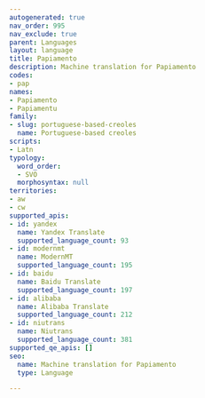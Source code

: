 ```yaml
---
autogenerated: true
nav_order: 995
nav_exclude: true
parent: Languages
layout: language
title: Papiamento
description: Machine translation for Papiamento
codes:
- pap
names:
- Papiamento
- Papiamentu
family:
- slug: portuguese-based-creoles
  name: Portuguese-based creoles
scripts:
- Latn
typology:
  word_order:
  - SVO
  morphosyntax: null
territories:
- aw
- cw
supported_apis:
- id: yandex
  name: Yandex Translate
  supported_language_count: 93
- id: modernmt
  name: ModernMT
  supported_language_count: 195
- id: baidu
  name: Baidu Translate
  supported_language_count: 197
- id: alibaba
  name: Alibaba Translate
  supported_language_count: 212
- id: niutrans
  name: Niutrans
  supported_language_count: 381
supported_qe_apis: []
seo:
  name: Machine translation for Papiamento
  type: Language

---
```


